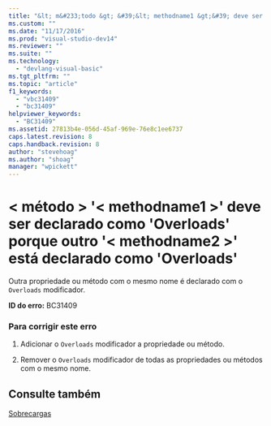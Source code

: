 ```yaml
---
title: "&lt; m&#233;todo &gt; &#39;&lt; methodname1 &gt;&#39; deve ser declarado como &#39;Overloads&#39; porque outro &#39;&lt; methodname2 &gt;&#39; est&#225; declarado como &#39;Overloads&#39; | Microsoft Docs"
ms.custom: ""
ms.date: "11/17/2016"
ms.prod: "visual-studio-dev14"
ms.reviewer: ""
ms.suite: ""
ms.technology: 
  - "devlang-visual-basic"
ms.tgt_pltfrm: ""
ms.topic: "article"
f1_keywords: 
  - "vbc31409"
  - "bc31409"
helpviewer_keywords: 
  - "BC31409"
ms.assetid: 27813b4e-056d-45af-969e-76e8c1ee6737
caps.latest.revision: 8
caps.handback.revision: 8
author: "stevehoag"
ms.author: "shoag"
manager: "wpickett"
---
```

# &lt; m&#233;todo &gt; &#39;&lt; methodname1 &gt;&#39; deve ser declarado como &#39;Overloads&#39; porque outro &#39;&lt; methodname2 &gt;&#39; est&#225; declarado como &#39;Overloads&#39;
Outra propriedade ou método com o mesmo nome é declarado com o `Overloads` modificador.  
  
 **ID do erro:** BC31409  
  
### Para corrigir este erro  
  
1.  Adicionar o `Overloads` modificador a propriedade ou método.  
  
2.  Remover o `Overloads` modificador de todas as propriedades ou métodos com o mesmo nome.  
  
## Consulte também  
 [Sobrecargas](../../visual-basic/language-reference/modifiers/overloads.md)